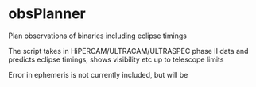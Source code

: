# obsPlanner
Plan observations of binaries including eclipse timings




The script takes in HiPERCAM/ULTRACAM/ULTRASPEC phase II data and predicts eclipse timings, shows visibility etc up to telescope limits



Error in ephemeris is not currently included, but will be
